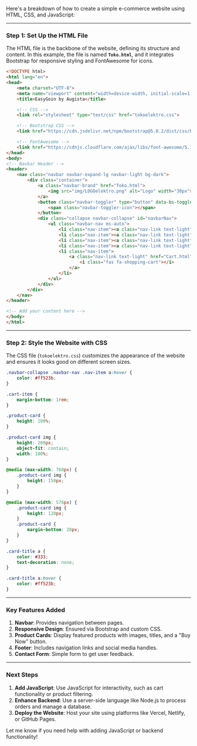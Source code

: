 Here's a breakdown of how to create a simple e-commerce website using HTML, CSS, and JavaScript:

---

### Step 1: Set Up the HTML File

The HTML file is the backbone of the website, defining its structure and content. In this example, the file is named **`Toko.html`**, and it integrates Bootstrap for responsive styling and FontAwesome for icons.

```html
<!DOCTYPE html>
<html lang="en">
<head>
    <meta charset="UTF-8">
    <meta name="viewport" content="width=device-width, initial-scale=1.0">
    <title>EasyGoin by Augista</title>

    <!-- CSS -->
    <link rel="stylesheet" type="text/css" href="tokoelektro.css">

    <!-- Bootstrap CSS -->
    <link href="https://cdn.jsdelivr.net/npm/bootstrap@5.0.2/dist/css/bootstrap.min.css" rel="stylesheet">

    <!-- FontAwesome -->
    <link href="https://cdnjs.cloudflare.com/ajax/libs/font-awesome/5.15.1/css/all.min.css" rel="stylesheet">
</head>
<body>
<!-- Navbar Header -->
<header>
    <nav class="navbar navbar-expand-lg navbar-light bg-dark">
        <div class="container">
            <a class="navbar-brand" href="Toko.html">
                <img src="img/LOGOelektro.png" alt="Logo" width="30px">
            </a>
            <button class="navbar-toggler" type="button" data-bs-toggle="collapse" data-bs-target="#navbarNav">
                <span class="navbar-toggler-icon"></span>
            </button>
            <div class="collapse navbar-collapse" id="navbarNav">
                <ul class="navbar-nav ms-auto">
                    <li class="nav-item"><a class="nav-link text-light" href="Toko.html">Home</a></li>
                    <li class="nav-item"><a class="nav-link text-light" href="Products.html">Produk</a></li>
                    <li class="nav-item"><a class="nav-link text-light" href="#about">Tentang Kami</a></li>
                    <li class="nav-item"><a class="nav-link text-light" href="#contact">Hubungi Kami</a></li>
                    <li class="nav-item">
                        <a class="nav-link text-light" href="Cart.html">
                            <i class="fas fa-shopping-cart"></i>
                        </a>
                    </li>
                </ul>
            </div>
        </div>
    </nav>
</header>

<!-- Add your content here -->
</body>
</html>
```

---

### Step 2: Style the Website with CSS

The CSS file (`tokoelektro.css`) customizes the appearance of the website and ensures it looks good on different screen sizes.

```css
.navbar-collapse .navbar-nav .nav-item a:hover {
    color: #ff523b; 
}

.cart-item {
    margin-bottom: 1rem; 
}

.product-card {
    height: 100%;
}

.product-card img {
    height: 200px; 
    object-fit: contain;
    width: 100%;
}

@media (max-width: 768px) {
    .product-card img {
        height: 150px;
    }
}

@media (max-width: 576px) {
    .product-card img {
        height: 120px;
    }
    .product-card {
        margin-bottom: 20px;
    }
}

.card-title a {
    color: #333; 
    text-decoration: none; 
}

.card-title a:hover {
    color: #ff523b;
}
```

---

### Key Features Added

1. **Navbar**: Provides navigation between pages.
2. **Responsive Design**: Ensured via Bootstrap and custom CSS.
3. **Product Cards**: Display featured products with images, titles, and a "Buy Now" button.
4. **Footer**: Includes navigation links and social media handles.
5. **Contact Form**: Simple form to get user feedback.

---

### Next Steps

1. **Add JavaScript**: Use JavaScript for interactivity, such as cart functionality or product filtering.
2. **Enhance Backend**: Use a server-side language like Node.js to process orders and manage a database.
3. **Deploy the Website**: Host your site using platforms like Vercel, Netlify, or GitHub Pages. 

Let me know if you need help with adding JavaScript or backend functionality!
